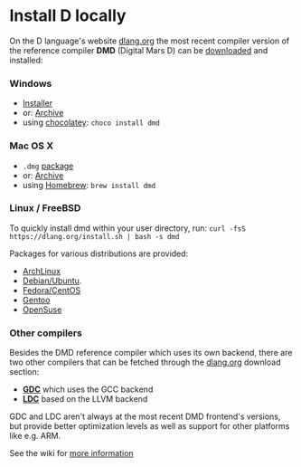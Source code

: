 # Install D locally

On the D language's website [dlang.org](https://dlang.org) the most recent
compiler version of the reference compiler **DMD** (Digital Mars D)
can be [downloaded](http://dlang.org/download.html) and installed:

### Windows

* [Installer](http://downloads.dlang.org/releases/2.x/2.071.0/dmd-2.071.0.exe)
* or: [Archive](http://downloads.dlang.org/releases/2.x/2.071.0/dmd.2.071.0.windows.7z)
* using [chocolatey](https://chocolatey.org/packages/dmd): `choco install dmd`

### Mac OS X

* `.dmg` [package](http://downloads.dlang.org/releases/2.x/2.071.0/dmd.2.071.0.dmg)
* or: [Archive](http://downloads.dlang.org/releases/2.x/2.071.0/dmd.2.071.0.osx.tar.xz)
* using [Homebrew](http://brew.sh): `brew install dmd`

### Linux / FreeBSD

To quickly install dmd within your user directory, run: `curl -fsS https://dlang.org/install.sh | bash -s dmd`

Packages for various distributions are provided:

* [ArchLinux](https://wiki.archlinux.org/index.php/D_(programming_language))
* [Debian/Ubuntu](http://d-apt.sourceforge.net).
* [Fedora/CentOS](http://dlang.org/download.html#dmd)
* [Gentoo](https://wiki.gentoo.org/wiki/Dlang)
* [OpenSuse](http://dlang.org/download.html#dmd)

### Other compilers

Besides the DMD reference compiler which uses its own backend, there are
two other compilers that can be fetched through the
[dlang.org](https://dlang.org) download section:

* [**GDC**](http://gdcproject.org/downloads) which uses the GCC backend
* [**LDC**](https://github.com/ldc-developers/ldc#installation) based on the LLVM backend

GDC and LDC aren't always at the most recent DMD frontend's versions, 
but provide better optimization levels as well as support
for other platforms like e.g. ARM.

See the wiki for [more information](https://wiki.dlang.org/Compilers)

